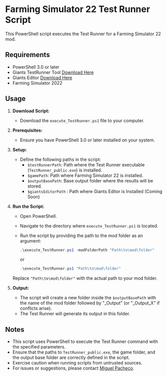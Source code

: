 # Farming Simulator 22 Test Runner Script

This PowerShell script executes the Test Runner for a Farming Simulator 22 mod.

## Requirements

- PowerShell 3.0 or later
- Giants TestRunner Tool [Download Here](https://gdn.giants-software.com/index.php)
- Giants Editor [Download Here](https://gdn.giants-software.com/index.php)
- Farming Simulator 2022

## Usage

1. **Download Script:**
   - Download the `execute_TestRunner.ps1` file to your computer.

2. **Prerequisites:**
   - Ensure you have PowerShell 3.0 or later installed on your system.

3. **Setup:**
   - Define the following paths in the script:
     - `$testRunnerPath`: Path where the Test Runner executable (`TestRunner_public.exe`) is installed.
     - `$gamePath`: Path where Farming Simulator 22 is installed.
     - `$outputBasePath`: Base output folder where the results will be stored.
     - `$giantsEditorPath` : Path where Giants Editor is Installed (Coming Soon)

4. **Run the Script:**
   - Open PowerShell.
   - Navigate to the directory where `execute_TestRunner.ps1` is located.
   - Run the script by providing the path to the mod folder as an argument:

     ```powershell
     .\execute_TestRunner.ps1 -modFolderPath "Path\to\mod\folder"
     ```
     or
     ```powershell
     .\execute_TestRunner.ps1 "Path\to\mod\folder"
     ```

   Replace `"Path\to\mod\folder"` with the actual path to your mod folder.

5. **Output:**
   - The script will create a new folder inside the `$outputBasePath` with the name of the mod folder followed by "_Output" (or "_Output_X" if conflicts arise).
   - The Test Runner will generate its output in this folder.

## Notes

- This script uses PowerShell to execute the Test Runner command with the specified parameters.
- Ensure that the paths to `TestRunner_public.exe`, the game folder, and the output base folder are correctly defined in the script.
- Exercise caution when running scripts from untrusted sources.
- For issues or suggestions, please contact [Miguel Pacheco](mailto:minipachru@gmail.com).
